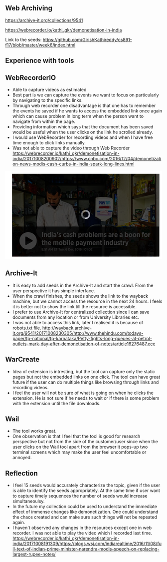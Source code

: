 ## Web Archiving

https://archive-it.org/collections/9541

https://webrecorder.io/kathi_gkr/demonetisation-in-india
 
 Link to the seeds: https://github.com/GirishKathireddy/cs891-f17/blob/master/week6/index.html


## Experience with tools
## WebRecorderIO
 
* Able to capture videos as estimated
* Best part is we can capture the events we want to focus on particularly by navigating to the specific links.
* Through web recorder one disadvantage is that one has to remember the events he saved if he wants to access the embedded link once again   which can cause problem in long term when the person want to navigate from within the page.
* Providing information which says that the document has been saved would be useful when the user clicks on the link he scrolled already.
* I would use WebRecorder for recording videos and when I have free time enough to click links manually.
* Was not able to capture the video through Web Recorder https://webrecorder.io/kathi_gkr/demonetisation-in-india/20171008200902/https://www.cnbc.com/2016/12/04/demonetization-news-modis-cash-curbs-in-india-spark-long-lines.html

![alt text](week6/pic1.PNG)


## Archive-It

* It is easy to add seeds in the Archive-It and start the crawl. From the user perspective it has simple interface.
* When the crawl finishes, the seeds shows the link to the wayback machine, but we cannot access the resource in the next 24 hours. I feels it is better not to show the link till the resource is accessible.
* I prefer to use Archive-It for centralized collection since I can save documents from any location or from University Libraries etc. 
* I was not able to access this link, later I realised it is because of robots.txt file.  http://wayback.archive-it.org/9541/20171008230305/http://www.thehindu.com/todays-paper/tp-national/tp-karnataka/Petty-fights-long-queues-at-petrol-outlets-mark-day-after-demonetisation-of-notes/article16276487.ece   


## WarCreate

* Idea of extension is intresting, but the tool can capture only the static pages but not the embedded links on one click. The tool can have great future if the user can do multiple things like browsing through links and recording videos.
* I feel the user will not be sure of what is going on when he clicks the extension. He is not sure if he needs to wait or if there is some problem with the extension until the file downloads. 

## Wail 

* The tool works great.
* One observation is that I feel that the tool is good for research perspective but not from the side of the customer/user since when the user clicks on the Wail tool apart from the browser it pops-up two terminal screens which may make the user feel uncomfortable or annoyed.  

## Reflection
* I feel 15 seeds would accurately characterize the topic, given if the user is able to identify the seeds appropriately. At the same time if user want to capture timely sequences the number of seeds would increase simultaneoulsy. 
* In the future  my collection could be used to understand the immediate effect of immense changes like demonetization. One could understand the chaos created and can make sure such things will not be repeated again.
*  I haven't observed any changes in the resources except one in web recorder. I was not able to play the video which I recorded last time. 
https://webrecorder.io/kathi_gkr/demonetisation-in-india/20171008191309/https://blogs.wsj.com/indiarealtime/2016/11/08/full-text-of-indian-prime-minister-narendra-modis-speech-on-replacing-largest-rupee-notes/









